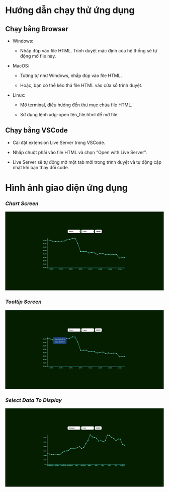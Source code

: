 # **Hướng dẫn chạy thử ứng dụng**

## **Chạy bằng Browser**

- Windows:

  - Nhấp đúp vào file HTML. Trình duyệt mặc định của hệ thống sẽ tự động mở file này.

- MacOS:

  - Tương tự như Windows, nhấp đúp vào file HTML.

  - Hoặc, bạn có thể kéo thả file HTML vào cửa sổ trình duyệt.

- Linux:

  - Mở terminal, điều hướng đến thư mục chứa file HTML.

  - Sử dụng lệnh xdg-open tên_file.html để mở file.

## **Chạy bằng VSCode**

- Cài đặt extension Live Server trong VSCode.

- Nhấp chuột phải vào file HTML và chọn "Open with Live Server".

- Live Server sẽ tự động mở một tab mới trong trình duyệt và tự động cập nhật khi bạn thay đổi code.

# **Hình ảnh giao diện ứng dụng**

### **_Chart Screen_**

![chart screen](./images/image1.png)

### **_Tooltip Screen_**

![tooltip screen](./images/image2.png)

### **_Select Data To Display_**

![Select Data To Displa](./images/image3.png)
